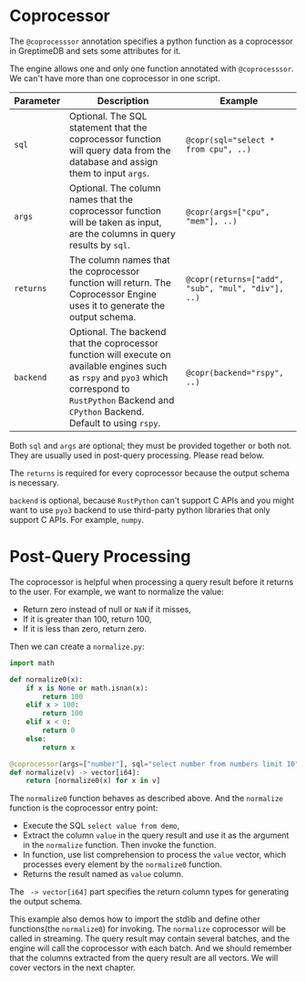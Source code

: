 # Coprocessor

The `@coprocesssor` annotation specifies a python function as a coprocessor in GreptimeDB and sets some attributes for it.

The engine allows one and only one function annotated with `@coprocesssor`. We can't have more than one coprocessor in one script.

| Parameter | Description | Example |
| --- | --- | --- |
| `sql` | Optional. The SQL statement that the coprocessor function will query data from the database and assign them to input `args`. | `@copr(sql="select * from cpu", ..)` |
| `args` | Optional. The column names that the coprocessor function will be taken as input, are the columns in query results by `sql`. | `@copr(args=["cpu", "mem"], ..)` |
| `returns` | The column names that the coprocessor function will return. The Coprocessor Engine uses it to generate the output schema. | `@copr(returns=["add", "sub", "mul", "div"], ..)` |
| `backend` | Optional. The backend that the coprocessor function will execute on available engines such as `rspy` and `pyo3` which correspond to `RustPython` Backend and `CPython` Backend. Default to using `rspy`.  | `@copr(backend="rspy", ..)` |

Both `sql` and `args` are optional; they must be provided together or both not. They are usually used in post-query processing. Please read below.

The `returns` is required for every coprocessor because the output schema is necessary. 

`backend` is optional, because `RustPython` can't support C APIs and you might want to use `pyo3` backend to use third-party python libraries that only support C APIs. For example, `numpy`.

# Post-Query Processing
The coprocessor is helpful when processing a query result before it returns to the user.
For example, we want to normalize the value:
* Return zero instead of null or `NaN` if it misses,
* If it is greater than 100, return 100,
* If it is less than zero, return zero.

Then we can create a `normalize.py`:
```python
import math

def normalize0(x):
    if x is None or math.isnan(x):
        return 100
    elif x > 100:
        return 100
    elif x < 0:
        return 0
    else:
        return x

@coprocessor(args=["number"], sql="select number from numbers limit 10", returns=["value"])
def normalize(v) -> vector[i64]:
    return [normalize0(x) for x in v]
```

The `normalize0` function behaves as described above. And the `normalize` function is the coprocessor entry point:
* Execute the SQL `select value from demo`,
* Extract the column `value` in the query result and use it as the argument in the `normalize` function. Then invoke the function.
* In function, use list comprehension to process the `value` vector, which processes every element by the `normalize0` function.
* Returns the result named as `value` column.

The ` -> vector[i64]` part specifies the return column types for generating the output schema.

This example also demos how to import the stdlib and define other functions(the `normalize0`) for invoking.
The `normalize` coprocessor will be called in streaming. The query result may contain several batches, and the engine will call the coprocessor with each batch.
And we should remember that the columns extracted from the query result are all vectors. We will cover vectors in the next chapter.



